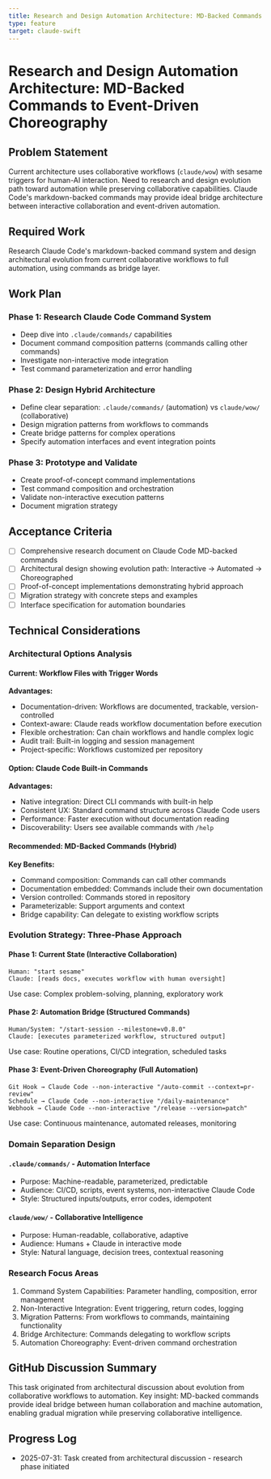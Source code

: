 ```yaml
---
title: Research and Design Automation Architecture: MD-Backed Commands to Event-Driven Choreography
type: feature
target: claude-swift
---
```


# Research and Design Automation Architecture: MD-Backed Commands to Event-Driven Choreography

## Problem Statement
Current architecture uses collaborative workflows (`claude/wow`) with sesame triggers for human-AI interaction. Need to research and design evolution path toward automation while preserving collaborative capabilities. Claude Code's markdown-backed commands may provide ideal bridge architecture between interactive collaboration and event-driven automation.

## Required Work
Research Claude Code's markdown-backed command system and design architectural evolution from current collaborative workflows to full automation, using commands as bridge layer.

## Work Plan

### Phase 1: Research Claude Code Command System
- Deep dive into `.claude/commands/` capabilities
- Document command composition patterns (commands calling other commands)
- Investigate non-interactive mode integration
- Test command parameterization and error handling

### Phase 2: Design Hybrid Architecture
- Define clear separation: `.claude/commands/` (automation) vs `claude/wow/` (collaborative)
- Design migration patterns from workflows to commands
- Create bridge patterns for complex operations
- Specify automation interfaces and event integration points

### Phase 3: Prototype and Validate
- Create proof-of-concept command implementations
- Test command composition and orchestration
- Validate non-interactive execution patterns
- Document migration strategy

## Acceptance Criteria
- [ ] Comprehensive research document on Claude Code MD-backed commands
- [ ] Architectural design showing evolution path: Interactive → Automated → Choreographed
- [ ] Proof-of-concept implementations demonstrating hybrid approach
- [ ] Migration strategy with concrete steps and examples
- [ ] Interface specification for automation boundaries

## Technical Considerations

### Architectural Options Analysis

#### Current: Workflow Files with Trigger Words
**Advantages:**
- Documentation-driven: Workflows are documented, trackable, version-controlled
- Context-aware: Claude reads workflow documentation before execution
- Flexible orchestration: Can chain workflows and handle complex logic
- Audit trail: Built-in logging and session management
- Project-specific: Workflows customized per repository

#### Option: Claude Code Built-in Commands
**Advantages:**
- Native integration: Direct CLI commands with built-in help
- Consistent UX: Standard command structure across Claude Code users
- Performance: Faster execution without documentation reading
- Discoverability: Users see available commands with `/help`

#### Recommended: MD-Backed Commands (Hybrid)
**Key Benefits:**
- Command composition: Commands can call other commands
- Documentation embedded: Commands include their own documentation
- Version controlled: Commands stored in repository
- Parameterizable: Support arguments and context
- Bridge capability: Can delegate to existing workflow scripts

### Evolution Strategy: Three-Phase Approach

#### Phase 1: Current State (Interactive Collaboration)
```
Human: "start sesame"
Claude: [reads docs, executes workflow with human oversight]
```
Use case: Complex problem-solving, planning, exploratory work

#### Phase 2: Automation Bridge (Structured Commands)
```
Human/System: "/start-session --milestone=v0.8.0"
Claude: [executes parameterized workflow, structured output]
```
Use case: Routine operations, CI/CD integration, scheduled tasks

#### Phase 3: Event-Driven Choreography (Full Automation)
```
Git Hook → Claude Code --non-interactive "/auto-commit --context=pr-review"
Schedule → Claude Code --non-interactive "/daily-maintenance"
Webhook → Claude Code --non-interactive "/release --version=patch"
```
Use case: Continuous maintenance, automated releases, monitoring

### Domain Separation Design

#### `.claude/commands/` - Automation Interface
- Purpose: Machine-readable, parameterized, predictable
- Audience: CI/CD, scripts, event systems, non-interactive Claude Code
- Style: Structured inputs/outputs, error codes, idempotent

#### `claude/wow/` - Collaborative Intelligence
- Purpose: Human-readable, collaborative, adaptive
- Audience: Humans + Claude in interactive mode
- Style: Natural language, decision trees, contextual reasoning

### Research Focus Areas
1. Command System Capabilities: Parameter handling, composition, error management
2. Non-Interactive Integration: Event triggering, return codes, logging
3. Migration Patterns: From workflows to commands, maintaining functionality
4. Bridge Architecture: Commands delegating to workflow scripts
5. Automation Choreography: Event-driven command orchestration

## GitHub Discussion Summary
This task originated from architectural discussion about evolution from collaborative workflows to automation. Key insight: MD-backed commands provide ideal bridge between human collaboration and machine automation, enabling gradual migration while preserving collaborative intelligence.

## Progress Log
- 2025-07-31: Task created from architectural discussion - research phase initiated
